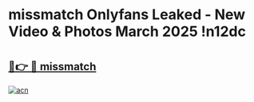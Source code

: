 # missmatch Onlyfans Leaked - New Video & Photos March 2025 !n12dc

# <h2><a href="https://3pqwan.iuczelnia.edu.pl?title=missmatch&ref=n12dc">🔗👉 🔴 missmatch</a></h2>

[![acn](https://github.com/user-attachments/assets/0f9c940e-d8b0-45ae-aac7-cd30a18b3e1c)](https://3pqwan.iuczelnia.edu.pl?title=missmatch&ref=n12dc)


